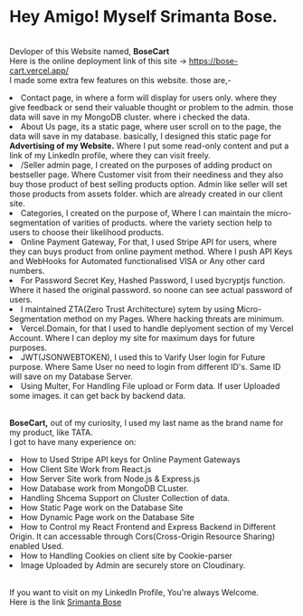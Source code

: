 # Hey Amigo! Myself Srimanta Bose.
<br> Devloper of this Website named, <b> BoseCart </b>
<br> Here is the online deployment link of this site -> https://bose-cart.vercel.app/
<br>I made some extra few features on this website. those are,- 
<li>Contact page, in where a form will display for users only. where they give feedback or send their valuable thought or problem to the admin. those data will save in my MongoDB cluster. where i checked the data.</li>
<li>About Us page, its a static page, where user scroll on to the page, the data will save in my database. basically, I designed this static page for <b>Advertising of my Website.</b> Where I put some read-only content and put a link of my LinkedIn profile, where they can visit freely.</li>
<li>/Seller admin page, I created on the purposes of adding product on bestseller page. Where Customer visit from their neediness and they also buy those product of best selling products option. Admin like seller will set those products from assets folder. which are already created in our client site.</li>
<li>Categories, I created on the purpose of, Where I can maintain the micro-segmentation of varities of products. where the variety section help to users to choose their likelihood products.</li>
<li>Online Payment Gateway, For that, I used Stripe API for users, where they can buys product from online payment method. Where I push API Keys and WebHooks for Automated functionalised VISA or Any other card numbers.</li>
<li>For Password Secret Key, Hashed Password, I used bycryptjs function. Where it hased the original password. so noone can see actual password of users.</li>
<li>I maintained ZTA(Zero Trust Architecture) sytem by using Micro-Segmentation method on my Pages. Where hacking threats are minimum.</li>
<li>Vercel.Domain, for that I used to handle deplyoment section of my Vercel Account. Where I can deploy my site for maximum days for future purposes.</li>
<li>JWT(JSONWEBTOKEN), I used this to Varify User login for Future purpose. Where Same User no need to login from different ID's. Same ID will save on my Database Server.</li>
<li>Using Multer, For Handling File upload or Form data. If user Uploaded some images. it can get back by backend data.</li>


<br><b>BoseCart,</b> out of my curiosity, I used my last name as the brand name for my product, like TATA. 
<br>I got to have many experience on:
<li>How to Used Stripe API keys for Online Payment Gateways</li>
<li>How Client Site Work from React.js</li>
<li>How Server Site work from Node.js & Express.js</li>
<li>How Database work from MongoDB CLuster. </li>
<li>Handling Shcema Support on Cluster Collection of data.</li>
<li>How Static Page work on the Database Site</li>
<li>How Dynamic Page work on the Database Site</li>
<li>How to Control my React Frontend and Express Backend in Different Origin. It can accessable through Cors(Cross-Origin Resource Sharing) enabled Used.</li>
<li>How to Handling Cookies on client site by Cookie-parser</li>
<li>Image Uploaded by Admin are securely store on Cloudinary.</li>

<br> If you want to visit on my LinkedIn Profile, You're always Welcome. 
<br> Here is the link <a href= "https://www.linkedin.com/in/srimanta-bose-753375250/">Srimanta Bose</a>

